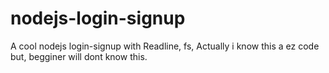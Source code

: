 # nodejs-login-signup
A cool nodejs login-signup with Readline, fs, Actually i know this a ez code but, begginer will dont know this.
